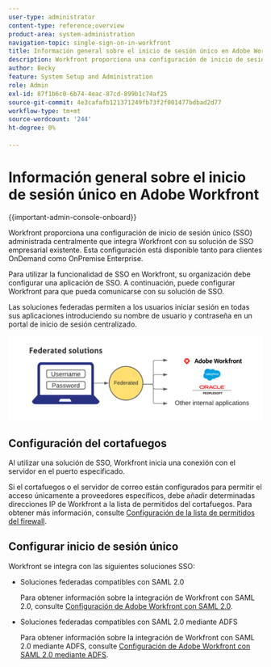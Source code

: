 ```yaml
---
user-type: administrator
content-type: reference;overview
product-area: system-administration
navigation-topic: single-sign-on-in-workfront
title: Información general sobre el inicio de sesión único en Adobe Workfront
description: Workfront proporciona una configuración de inicio de sesión único (SSO) administrada de forma centralizada que integra fácilmente Workfront con su solución de SSO empresarial existente. Esta configuración es fácil de configurar y administrar, y está disponible tanto para clientes OnDemand como OnPremise Enterprise.
author: Becky
feature: System Setup and Administration
role: Admin
exl-id: 87f1b6c0-6b74-4eac-87cd-899b1c74af25
source-git-commit: 4e3cafafb121371249fb73f2f001477bdbad2d77
workflow-type: tm+mt
source-wordcount: '244'
ht-degree: 0%

---
```


# Información general sobre el inicio de sesión único en Adobe Workfront

<!--Audited: 12/2023-->

{{important-admin-console-onboard}}


Workfront proporciona una configuración de inicio de sesión único (SSO) administrada centralmente que integra Workfront con su solución de SSO empresarial existente. Esta configuración está disponible tanto para clientes OnDemand como OnPremise Enterprise.

Para utilizar la funcionalidad de SSO en Workfront, su organización debe configurar una aplicación de SSO. A continuación, puede configurar Workfront para que pueda comunicarse con su solución de SSO.

Las soluciones federadas permiten a los usuarios iniciar sesión en todas sus aplicaciones introduciendo su nombre de usuario y contraseña en un portal de inicio de sesión centralizado.

![](assets/overview-sso-wf-fed-only.png)


## Configuración del cortafuegos

Al utilizar una solución de SSO, Workfront inicia una conexión con el servidor en el puerto especificado.

Si el cortafuegos o el servidor de correo están configurados para permitir el acceso únicamente a proveedores específicos, debe añadir determinadas direcciones IP de Workfront a la lista de permitidos del cortafuegos. Para obtener más información, consulte [Configuración de la lista de permitidos del firewall](../../../administration-and-setup/get-started-wf-administration/configure-your-firewall.md).

## Configurar inicio de sesión único

Workfront se integra con las siguientes soluciones SSO:

* Soluciones federadas compatibles con SAML 2.0

  Para obtener información sobre la integración de Workfront con SAML 2.0, consulte [Configuración de Adobe Workfront con SAML 2.0](../../../administration-and-setup/add-users/single-sign-on/configure-workfront-saml-2.md).

* Soluciones federadas compatibles con SAML 2.0 mediante ADFS

  Para obtener información sobre la integración de Workfront con SAML 2.0 mediante ADFS, consulte [Configuración de Adobe Workfront con SAML 2.0 mediante ADFS](../../../administration-and-setup/add-users/single-sign-on/configure-workfront-saml-2-adfs.md).
